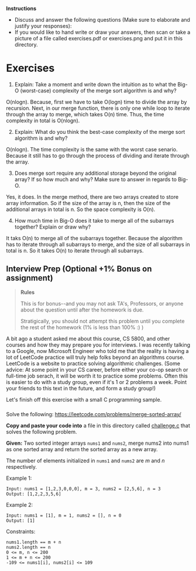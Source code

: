 **Instructions** 

- Discuss and answer the following questions (Make sure to elaborate and justify your responses):
- If you would like to hand write or draw your answers, then scan or take a picture of a file called exercises.pdf or exercises.png and put it in this directory.


# Exercises

1. Explain: Take a moment and write down the intuition as to what the Big-O (worst-case) complexity of the merge sort algorithm is and why? 

O(nlogn). Because, first we have to take O(logn) time to divide the array by recursion. Next, in our merge function, there is only one while loop to iterate through the array to merge, which takes O(n) time. Thus, the time complexity in total is O(nlogn).

2. Explain: What do you think the best-case complexity of the merge sort algorithm is and why?

O(nlogn). The time complexity is the same with the worst case senario. Because it still has to go through the process of dividing and iterate through the array.

3. Does merge sort require any additional storage beyond the original array? If so how much and why? Make sure to answer in regards to Big-O.

Yes, it does. In the merge method, there are two arrays created to store array information. So if the size of the array is n, then the size of the additional arrays in total is n. So the space complexity is O(n).

4. How much time in Big-O does it take to merge all of the subarrays together? Explain or draw why?

It taks O(n) to merge all of the subarrays together. Because the algorithm has to iterate through all subarrays to merge, and the size of all subarrays in total is n. So it takes O(n) to iterate through all subarrays.


## Interview Prep (Optional +1% Bonus on assignment)

> **Rules** 
> 
> This is for bonus--and you may not ask TA's, Professors, or anyone about the question until after the homework is due.
> 
> Stratigically, you should not attempt this problem until you complete the rest of the homework (1% is less than 100% :) )

A bit ago a student asked me about this course, CS 5800, and other courses and how they may prepare you for interviews. I was recently talking to a Google, now Microsoft Engineer who told me that the reality is having a lot of LeetCode practice will truly help folks beyond an algorithms course. LeetCode is a website to practice solving algorithmic challenges. (Some advice: At some point in your CS career, before either your co-op search or full-time job serach, it will be worth it to practice some problems. Often this is easier to do with a study group, even if it's 1 or 2 problems a week. Point your friends to this text in the future, and form a study group!)

Let's finish off this exercise with a small C programming sample.

###

Solve the following: https://leetcode.com/problems/merge-sorted-array/

**Copy and paste your code into** a file in this directory called [challenge.c](./challenge.c) that solves the following problem.

**Given:** Two sorted integer arrays `nums1` and `nums2`, merge nums2 into nums1 as one sorted array and return the sorted array as a new array.

The number of elements initialized in `nums1` and `nums2` are *m* and *n* respectively.

Example 1:

```
Input: nums1 = [1,2,3,0,0,0], m = 3, nums2 = [2,5,6], n = 3
Output: [1,2,2,3,5,6]
```

Example 2:

```
Input: nums1 = [1], m = 1, nums2 = [], n = 0
Output: [1]
```

Constraints:

```
nums1.length == m + n
nums2.length == n
0 <= m, n <= 200
1 <= m + n <= 200
-109 <= nums1[i], nums2[i] <= 109
```
